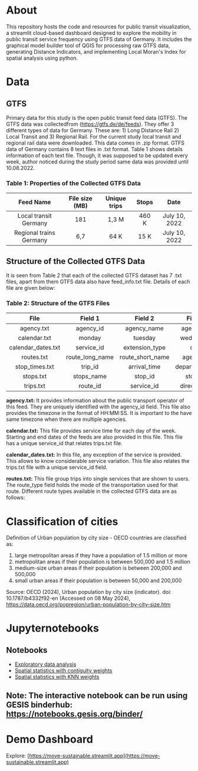 # About 
This repository hosts the code and resources for public transit visualization, a streamlit cloud-based dashboard designed to explore the mobility in public transit service frequency using GTFS data of Germany. It includes the graphical model builder tool of QGIS for processing raw GTFS data, generating Distance Indicators, and implementing Local Moran's Index for spatial analysis using python.
# Data
## GTFS
 
Primary data for this study is the open public transit feed data (GTFS). The GTFS data was collectedfrom (https://gtfs.de/de/feeds). They offer 3 different types of data for Germany. These are: 1) Long Distance Rail 2) Local Transit and 3) Regional Rail. For the current study local transit and regional rail data were downloaded. This data comes in .zip format. GTFS data of Germany contains 8 text files in .txt format. Table 1 shows details information of each text file. Though, it was supposed to be updated every week, author noticed during the study period same data was provided until 10.08.2022.

### Table 1: Properties of the Collected GTFS Data

|**Feed Name** | **File size (MB)**| **Unique trips** | **Stops** | **Date** |
|:---:| :---:|:---:|:---:|:---:| 
| Local transit Germany |181|1,3 M|460 K| July 10, 2022|
| Regional trains Germany|6,7|64 K|15 K| July 10, 2022|

## Structure of the Collected GTFS Data
It is seen from Table 2 that each of the collected GTFS dataset has 7 .txt files, apart from them GTFS data also have feed_info.txt file. Details of each file are given below:
### Table 2: Structure of the GTFS Files
|**File** | **Field 1**| **Field 2** | **Field 3** | **Field 4** |**Field 5**| **Field 6** | **Field 7** | **Field 8** | **Field 9** | **Field 10** |
|:---:| :---:|:---:|:---:|:---:|:---:| :---:|:---:|:---:|:---:|:---:|
|agency.txt|agency_id|agency_name|agency_url|agency_timezone||| ||||
|calendar.txt|monday|tuesday|wednesday|thursday|friday|saturday|sunday|start_date|end_date|service_id|
|calendar_dates.txt|service_id|extension_type|date||||||||
|routes.txt|route_long_name|route_short_name|agency_id|route_type|route_id||||||
|stop_times.txt|trip_id|arrival_time|departure_time|stop_id|stop_sequence|pickup_type|drop_off_type||||
|stops.txt|stops_name|stop_id|stop_lat| stop_lon|||||||
|trips.txt|route_id|service_id|direction_id|trip_id|||||||

**agency.txt:** It provides information about the public transport operator of this feed. They are uniquely identified with the agency_id field. This file also provides the timezone in the format of HH:MM:SS. It is important to the have same timezone when there are multiple agencies.

**calendar.txt:** This file provides service time for each day of the week. Starting and end dates of the feeds are also provided in this file. This file has a unique service_id that relates trips.txt file.

**calendar_dates.txt:** In this file, any exception of the service is provided. This allows to know considerable service variation. This file also relates the trips.txt file with a unique service_id field.

**routes.txt:** This file group trips into single services that are shown to users. The route_type field holds the mode of the transportation used for that route. Different route types available in the collected GTFS data are as follows:


# Classification of cities 
Definition of Urban population by city size - OECD countries are classified as: 
1. large metropolitan areas if they have a population of 1.5 million or more 
2. metropolitan areas if their population is between 500,000 and 1.5 million 
3. medium-size urban areas if their population is between 200,000 and 500,000
4. small urban areas if their population is between 50,000 and 200,000
   
Source: OECD (2024), Urban population by city size (indicator). doi: 10.1787/b4332f92-en (Accessed on 08 May 2024), https://data.oecd.org/popregion/urban-population-by-city-size.htm


# Jupyternotebooks
## Notebooks 
- [Exploratory data analysis](https://github.com/ssujit/move_sustainable/blob/main/notebook/1_exploratory_data_analysis.ipynb)
- [Spatial statistics with contiguity weights](https://github.com/ssujit/move_sustainable/blob/main/notebook/2_spatial_statistics_contiguity.ipynb)
- [Spatial statistics with KNN weights](https://github.com/ssujit/move_sustainable/blob/main/notebook/2_spatial_statistics_neighborhood.ipynb)


## Note: The interactive notebook can be run using GESIS binderhub: https://notebooks.gesis.org/binder/

# Demo Dashboard
Explore: [https://move-sustainable.streamlit.app](https://move-sustainable.streamlit.app) 
